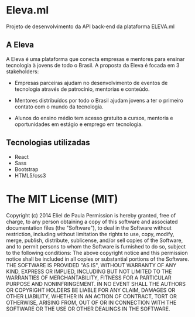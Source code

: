 # Eleva.ml

Projeto de desenvolvimento da API back-end da plataforma ELEVA.ml

## A Eleva

A Eleva é uma plataforma que conecta empresas e mentores para ensinar tecnologia à jovens de todo o Brasil. A proposta da Eleva é focada em 3 stakeholders:

- Empresas parceiras ajudam no desenvolvimento de eventos de tecnologia através de patrocínio, mentorias e conteúdo. 

- Mentores distribuídos por todo o Brasil ajudam jovens a ter o primeiro contato com o mundo da tecnologia.

- Alunos do ensino médio tem acesso gratuito a cursos, mentoria e oportunidades em estágio e emprego em tecnologia.

## Tecnologias utilizadas

- React
- Sass
- Bootstrap
- HTML5/css3

# The MIT License (MIT)

Copyright (c) 2014 Eliel de Paula Permission is hereby granted, free of charge,
to any person obtaining a copy of this software and associated documentation
files (the "Software"), to deal in the Software without restriction, including
without limitation the rights to use, copy, modify, merge, publish, distribute,
sublicense, and/or sell copies of the Software, and to permit persons to whom the
Software is furnished to do so, subject to the following conditions: The above
copyright notice and this permission notice shall be included in all copies or
substantial portions of the Software. THE SOFTWARE IS PROVIDED "AS IS", WITHOUT
WARRANTY OF ANY KIND, EXPRESS OR IMPLIED, INCLUDING BUT NOT LIMITED TO THE
WARRANTIES OF MERCHANTABILITY, FITNESS FOR A PARTICULAR PURPOSE AND NONINFRINGEMENT.
IN NO EVENT SHALL THE AUTHORS OR COPYRIGHT HOLDERS BE LIABLE FOR ANY CLAIM,
DAMAGES OR OTHER LIABILITY, WHETHER IN AN ACTION OF CONTRACT, TORT OR OTHERWISE,
ARISING FROM, OUT OF OR IN CONNECTION WITH THE SOFTWARE OR THE USE OR OTHER DEALINGS
IN THE SOFTWARE.

